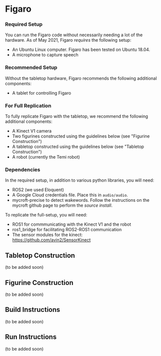 # Figaro

### Required Setup

You can run the Figaro code without necessarily needing a lot of the hardware. As of May 2021, Figaro *requires* the following setup:

- An Ubuntu Linux computer. Figaro has been tested on Ubuntu 18.04.
- A microphone to capture speech

### Recommended Setup

Without the tabletop hardware, Figaro recommends the following additional components:

- A tablet for controlling Figaro

### For Full Replication

To fully replicate Figaro with the tabletop, we recommend the following additional components:

- A Kinect V1 camera
- Two figurines constructed using the guidelines below (see "Figurine Construction")
- A tabletop constructed using the guidelines below (see "Tabletop Construction")
- A robot (currently the Temi robot)

### Dependencies

In the required setup, in addition to various python libraries, you will need:

- ROS2 (we used Eloquent)
- A Google Cloud credentials file. Place this in ```audio/audio```.
- mycroft-precise to detect wakewords. Follow the instructions on the mycroft github page to perform the *source install*. 

To replicate the full-setup, you will need:

- ROS1 for commmunicating with the Kinect V1 and the robot
- ros1_bridge for facilitating ROS2-ROS1 communication
- The sensor modules for the kinect: https://github.com/avin2/SensorKinect

## Tabletop Construction
(to be added soon)

## Figurine Construction
(to be added soon)

## Build Instructions
(to be added soon)

## Run Instructions
(to be added soon)
